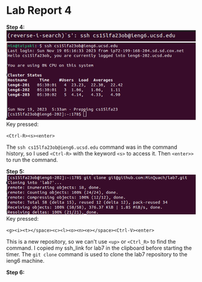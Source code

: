 # **Lab Report 4**
**Step 4:**
  ![Image](step4.png)
  ![Image](ssh.png)
Key pressed:
```
<Ctrl-R><s><enter>
```
The ```ssh cs15lfa23ob@ieng6.ucsd.edu``` command was in the command history, so I used ```<Ctrl-R>``` with the keyword ```<s>``` to access it. Then ```<enter>>``` to run the command.

**Step 5:**
  ![Image](clone.png)
Key pressed:
```
<g><i><t></space><c><l><o><n><e></space><Ctrl-V><enter>
```
This is a new repository, so we can't use ```<up>``` or ```<Ctrl_R>``` to find the command. I copied my ssh_link for lab7 in the clipboard before starting the timer. The ```git clone``` command is used to clone the lab7 repository to the ieng6 machine. 

**Step 6:**
